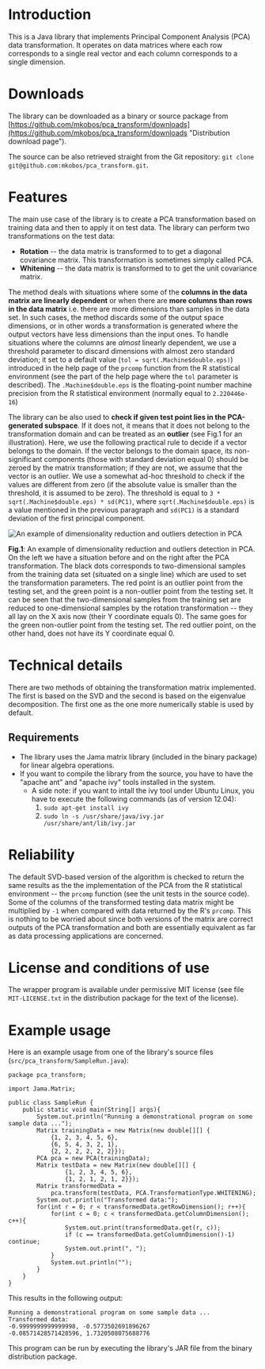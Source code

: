 Introduction
============
This is a Java library that implements Principal Component Analysis (PCA) data transformation. It operates on data matrices where each row corresponds to a single real vector and each column corresponds to a single dimension.

Downloads
=========
The library can be downloaded as a binary or source package from [https://github.com/mkobos/pca_transform/downloads](https://github.com/mkobos/pca_transform/downloads "Distribution download page").

The source can be also retrieved straight from the Git repository: `git clone git@github.com:mkobos/pca_transform.git`.

Features
========
The main use case of the library is to create a PCA transformation based on training data and then to apply it on test data. The library can perform two transformations on the test data:

- **Rotation** -- the data matrix is transformed to to get a diagonal covariance matrix. This transformation is sometimes simply called PCA.
- **Whitening** -- the data matrix is transformed to to get the unit covariance matrix.

The method deals with situations where some of the **columns in the data matrix are linearly dependent** or when there are **more columns than rows in the data matrix** i.e. there are more dimensions than samples in the data set. In such cases, the method discards some of the output space dimensions, or in other words a transformation is generated where the output vectors have less dimensions than the input ones. To handle situations where the columns are _almost_ linearly dependent, we use a threshold parameter to discard dimensions with almost zero standard deviation; it set to a default value (`tol = sqrt(.Machine$double.eps)`) introduced in the help page of the `prcomp` function from the R statistical environment (see the part of the help page where the `tol` parameter is described). The `.Machine$double.eps` is the floating-point number machine precision from the R statistical environment (normally equal to `2.220446e-16`)

The library can be also used to **check if given test point lies in the PCA-generated subspace**. If it does not, it means that it does not belong to the transformation domain and can be treated as an **outlier** (see Fig.1 for an illustration). Here, we use the following practical rule to decide if a vector belongs to the domain. If the vector belongs to the domain space, its non-significant components (those with standard deviation equal 0) should be zeroed by the matrix transformation; if they are not, we assume that the vector is an outlier. We use a somewhat ad-hoc threshold to check if the values are different from zero (if the absolute value is smaller than the threshold, it is assumed to be zero). The threshold is equal to `3 * sqrt(.Machine$double.eps) * sd(PC1)`, where `sqrt(.Machine$double.eps)` is a value mentioned in the previous paragraph and `sd(PC1)` is a standard deviation of the first principal component.

![](http://github.com/mkobos/pca_transform/raw/master/docs/pca_outlier.png "An example of dimensionality reduction and outliers detection in PCA")

**Fig.1**: An example of dimensionality reduction and outliers detection in PCA. On the left we have a situation before and on the right after the PCA transformation. The black dots corresponds to two-dimensional samples from the training data set (situated on a single line) which are used to set the transformation parameters. The red point is an outlier point from the testing set, and the green point is a non-outlier point from the testing set. It can be seen that the two-dimensional samples from the training set are reduced to one-dimensional samples by the rotation transformation -- they all lay on the X axis now (their Y coordinate equals 0). The same goes for the green non-outlier point from the testing set. The red outlier point, on the other hand, does not have its Y coordinate equal 0.

Technical details
=================
There are two methods of obtaining the transformation matrix implemented. The first is based on the SVD and the second is based on the eigenvalue decomposition. The first one as the one more numerically stable is used by default.

Requirements
------------
- The library uses the Jama matrix library (included in the binary package) for linear algebra operations.
- If you want to compile the library from the source, you have to have the "apache ant" and "apache ivy" tools installed in the system.
	- A side note: if you want to intall the ivy tool under Ubuntu Linux, you have to execute the following commands (as of version 12.04):
		1. `sudo apt-get install ivy`
		2. `sudo ln -s /usr/share/java/ivy.jar /usr/share/ant/lib/ivy.jar`

Reliability
===========
The default SVD-based version of the algorithm is checked to return the same results as the the implementation of the PCA from the R statistical environment -- the `prcomp` function (see the unit tests in the source code). Some of the columns of the transformed testing data matrix might be multiplied by `-1` when compared with data returned by the R's `prcomp`. This is nothing to be worried about since both versions of the matrix are correct outputs of the PCA transformation and both are essentially equivalent as far as data processing applications are concerned.

License and conditions of use
=============================

The wrapper program is available under permissive MIT license (see file `MIT-LICENSE.txt` in the distribution package for the text of the license).

Example usage
=============

Here is an example usage from one of the library's source files (`src/pca_transform/SampleRun.java`):
	
	package pca_transform;
	
	import Jama.Matrix;

	public class SampleRun {
		public static void main(String[] args){
			System.out.println("Running a demonstrational program on some sample data ...");
			Matrix trainingData = new Matrix(new double[][] {
				{1, 2, 3, 4, 5, 6},
				{6, 5, 4, 3, 2, 1},
				{2, 2, 2, 2, 2, 2}});
			PCA pca = new PCA(trainingData);
			Matrix testData = new Matrix(new double[][] {
					{1, 2, 3, 4, 5, 6},
					{1, 2, 1, 2, 1, 2}});
			Matrix transformedData =
				pca.transform(testData, PCA.TransformationType.WHITENING);
			System.out.println("Transformed data:");
			for(int r = 0; r < transformedData.getRowDimension(); r++){
				for(int c = 0; c < transformedData.getColumnDimension(); c++){
					System.out.print(transformedData.get(r, c));
					if (c == transformedData.getColumnDimension()-1) continue;
					System.out.print(", ");
				}
				System.out.println("");
			}
		}
	}

This results in the following output:

	Running a demonstrational program on some sample data ...
	Transformed data:
	-0.9999999999999998, -0.5773502691896267
	-0.08571428571428596, 1.7320508075688776

This program can be run by executing the library's JAR file from the binary distribution package.
